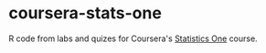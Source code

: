 coursera-stats-one
==================

R code from labs and quizes for Coursera's [Statistics One](https://www.coursera.org/course/stats1) course.
